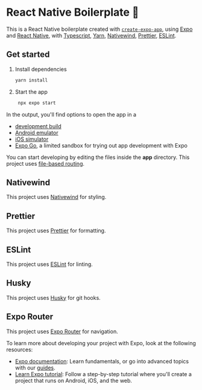 # React Native Boilerplate 👋

This is a React Native boilerplate created with [`create-expo-app`](https://www.npmjs.com/package/create-expo-app), using [Expo](https://expo.dev) and [React Native](https://reactnative.dev), with [Typescript](https://www.typescriptlang.org/), [Yarn](https://yarnpkg.com/), [Nativewind](https://www.nativewind.dev/), [Prettier](https://prettier.io/), [ESLint](https://eslint.org/).

## Get started

1. Install dependencies

   ```bash
   yarn install
   ```

2. Start the app

   ```bash
    npx expo start
   ```

In the output, you'll find options to open the app in a

- [development build](https://docs.expo.dev/develop/development-builds/introduction/)
- [Android emulator](https://docs.expo.dev/workflow/android-studio-emulator/)
- [iOS simulator](https://docs.expo.dev/workflow/ios-simulator/)
- [Expo Go](https://expo.dev/go), a limited sandbox for trying out app development with Expo

You can start developing by editing the files inside the **app** directory. This project uses [file-based routing](https://docs.expo.dev/router/introduction).

## Nativewind

This project uses [Nativewind](https://www.nativewind.dev/) for styling.

## Prettier

This project uses [Prettier](https://prettier.io/) for formatting.

## ESLint

This project uses [ESLint](https://eslint.org/) for linting.

## Husky

This project uses [Husky](https://typicode.github.io/husky/#/) for git hooks.

## Expo Router

This project uses [Expo Router](https://docs.expo.dev/router/introduction) for navigation.

To learn more about developing your project with Expo, look at the following resources:

- [Expo documentation](https://docs.expo.dev/): Learn fundamentals, or go into advanced topics with our [guides](https://docs.expo.dev/guides).
- [Learn Expo tutorial](https://docs.expo.dev/tutorial/introduction/): Follow a step-by-step tutorial where you'll create a project that runs on Android, iOS, and the web.
